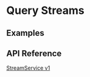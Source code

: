# Query Streams

## Examples

## API Reference

[StreamService v1](../../api-reference.md#streamservice)
